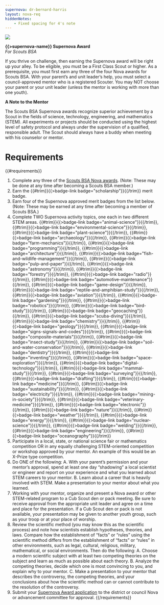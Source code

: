 ```yaml
---
supernova: dr-bernard-harris
layout: nova-req
hiddenNotes:
    - Fixed spacing for 4's note
---
```


<div class="D(f) Jc(sb) Fxd(rr) Fxd(c)--s">
<div class="W(175px) Ta(c) Fxs(0) Mx(a)--s"><img src="{{supernova}}-award.jpg" class="W(100%) Mx(a) H(a)"></div>
<div>

**{{>supernova-name}} Supernova Award**<br />*For Scouts BSA*

If you thrive on challenge, then earning the Supernova award will be right up your alley. To be eligible, you must be a First Class Scout or higher. As a prerequisite, you must first earn any three of the four Nova awards for Scouts BSA. With your parent’s and unit leader’s help, you must select a council-approved mentor who is a registered Scouter. You may NOT choose your parent or your unit leader (unless the mentor is working with more than one youth).

**A Note to the Mentor**

The Scouts BSA Supernova awards recognize superior achievement by a Scout in the fields of science, technology, engineering, and mathematics (STEM). All experiments or projects should be conducted using the highest level of safety protocol and always under the supervision of a qualified, responsible adult. The Scout should always have a buddy when meeting with his counselor or mentor.

</div></div>

# Requirements

{{#requirements}}
1. Complete any three of the [Scouts BSA Nova awards](../../scouts-bsa/). (Note: These may be done at any time after becoming a Scouts BSA member.)
2. Earn the {{#trim}}{{>badge-link badge="scholarship"}}{{/trim}} merit badge.
3. Earn four of the Supernova approved merit badges from the list below. (Note: These may be earned at any time after becoming a member of Scouts BSA.)
4. Complete TWO Supernova activity topics, one each in two different STEM areas.
    {{#trim}}{{>badge-link badge="animal-science"}}{{/trim}}, {{#trim}}{{>badge-link badge="environmental-science"}}{{/trim}}, {{#trim}}{{>badge-link badge="plant-science"}}{{/trim}}, {{#trim}}{{>badge-link badge="archaeology"}}{{/trim}}, {{#trim}}{{>badge-link badge="farm-mechanics"}}{{/trim}}, {{#trim}}{{>badge-link badge="programming"}}{{/trim}}, {{#trim}}{{>badge-link badge="architecture"}}{{/trim}}, {{#trim}}{{>badge-link badge="fish-and-wildlife-management"}}{{/trim}}, {{#trim}}{{>badge-link badge="pulp-and-paper"}}{{/trim}}, {{#trim}}{{>badge-link badge="astronomy"}}{{/trim}}, {{#trim}}{{>badge-link badge="forestry"}}{{/trim}}, {{#trim}}{{>badge-link badge="radio"}}{{/trim}}, {{#trim}}{{>badge-link badge="automotive-maintenance"}}{{/trim}}, {{#trim}}{{>badge-link badge="game-design"}}{{/trim}}, {{#trim}}{{>badge-link badge="reptile-and-amphibian-study"}}{{/trim}}, {{#trim}}{{>badge-link badge="aviation"}}{{/trim}}, {{#trim}}{{>badge-link badge="gardening"}}{{/trim}}, {{#trim}}{{>badge-link badge="robotics"}}{{/trim}}, {{#trim}}{{>badge-link badge="bird-study"}}{{/trim}}, {{#trim}}{{>badge-link badge="geocaching"}}{{/trim}}, {{#trim}}{{>badge-link badge="scuba-diving"}}{{/trim}}, {{#trim}}{{>badge-link badge="chemistry"}}{{/trim}}, {{#trim}}{{>badge-link badge="geology"}}{{/trim}}, {{#trim}}{{>badge-link badge="signs-signals-and-codes"}}{{/trim}}, {{#trim}}{{>badge-link badge="composite-materials"}}{{/trim}}, {{#trim}}{{>badge-link badge="insect-study"}}{{/trim}}, {{#trim}}{{>badge-link badge="soil-and-water-conservation"}}{{/trim}}, {{#trim}}{{>badge-link badge="dentistry"}}{{/trim}}, {{#trim}}{{>badge-link badge="inventing"}}{{/trim}}, {{#trim}}{{>badge-link badge="space-exploration"}}{{/trim}}, {{#trim}}{{>badge-link badge="digital-technology"}}{{/trim}}, {{#trim}}{{>badge-link badge="mammal-study"}}{{/trim}}, {{#trim}}{{>badge-link badge="surveying"}}{{/trim}}, {{#trim}}{{>badge-link badge="drafting"}}{{/trim}}, {{#trim}}{{>badge-link badge="medicine"}}{{/trim}}, {{#trim}}{{>badge-link badge="sustainability"}}{{/trim}}, {{#trim}}{{>badge-link badge="electricity"}}{{/trim}}, {{#trim}}{{>badge-link badge="mining-in-society"}}{{/trim}}, {{#trim}}{{>badge-link badge="veterinary-medicine"}}{{/trim}}, {{#trim}}{{>badge-link badge="electronic"}}{{/trim}}, {{#trim}}{{>badge-link badge="nature"}}{{/trim}}, {{#trim}}{{>badge-link badge="weather"}}{{/trim}}, {{#trim}}{{>badge-link badge="energy"}}{{/trim}}, {{#trim}}{{>badge-link badge="nuclear-science"}}{{/trim}}, {{#trim}}{{>badge-link badge="welding"}}{{/trim}}, {{#trim}}{{>badge-link badge="engineering"}}{{/trim}}, {{#trim}}{{>badge-link badge="oceanography"}}{{/trim}}
5. Participate in a local, state, or national science fair or mathematics competition OR in any equally challenging STEM-oriented competition or workshop approved by your mentor. An example of this would be an X-Prize type competition.
6. Do ONE of the following:
    A. With your parent’s permission and your mentor’s approval, spend at least one day “shadowing” a local scientist or engineer and report on your experience and what you learned about STEM careers to your mentor.
    B. Learn about a career that is heavily involved with STEM. Make a presentation to your mentor about what you learned.
7. Working with your mentor, organize and present a Nova award or other STEM-related program to a Cub Scout den or pack meeting. Be sure to receive approval from the appropriate unit leader and agree on a time and place for the presentation. If a Cub Scout den or pack is not available, your presentation may be given to another youth group, such as your troop or at your place of worship.
8. Review the scientific method (you may know this as the scientific process) and note how scientists establish hypotheses, theories, and laws. Compare how the establishment of “facts” or “rules” using the scientific method differs from the establishment of “facts” or “rules” in other environments, such as legal, cultural, religious, military, mathematical, or social environments.  Then do the following:
    A. Choose a modern scientific subject with at least two competing theories on the subject and learn as much as possible about each theory.
    B. Analyze the competing theories, decide which one is most convincing to you, and explain why to your mentor.
    C. Make a presentation to your mentor that describes the controversy, the competing theories, and your conclusions about how the scientific method can or cannot contribute to the resolution of the controversy.
9. Submit your [Supernova Award application](../award-application.pdf) to the district or council Nova or advancement committee for approval.
{{/requirements}}
